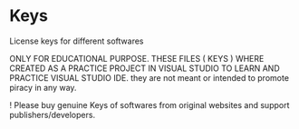 # Keys
License keys for different softwares


ONLY FOR EDUCATIONAL PURPOSE.
THESE FILES ( KEYS ) WHERE CREATED AS A PRACTICE PROJECT IN VISUAL STUDIO TO LEARN AND PRACTICE VISUAL STUDIO IDE.
they are not meant or intended to promote piracy in any way.

! Please buy genuine Keys of softwares from original websites and support publishers/developers.
